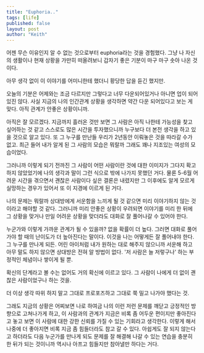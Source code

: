 ```yaml
---
title: "Euphoria.."
tags: [life]
published: false
layout: post
author: "Keith"
---
```


어젠 무슨 이유인지 알 수 없는 것으로부터 euphoria라는 것을 경험했다. 그냥 나 자신의 생활이나 현재 상황을 가만히 떠올려보니 갑자기 좋은 기분이 마구 마구 솟아 나온 것이다.

아무 생각 없이 이 이야기를 어미니한테 했더니 황당한 답을 듣긴 했지만.

오늘의 기분은 어제와는 조금 다르지만 그렇다고 너무 다운되어있거나 아니면 업이 되어있진 않다. 사실 지금의 나의 인간관계 상황을 생각하면 약간 다운 되어있다고 보는 게 맞다. 아직 관계가 안좋은 상황이니까.

아직은 잘 모르겠다. 지금까지 흘러온 것만 보면 그 사람은 아직 나한테 가능성을 찾고 싶어하는 것 같고 스스로도 많은 시간을 투자했으니까 누구보다 더 본전 생각을 하고 있을 것으로 알고 있다. 또 그 누구를 만난들 우리가 2년동안 이뤄놓은 것을 따라갈 수가 없고. 최근 들어 내가 알게 된 그 사람의 모습은 뭐랄까 그래도 꽤나 지조있는 여성의 모습이었다.

그러니까 이렇게 되기 전까진 그 사람이 어떤 사람이란 것에 대한 이미지가 그다지 확고하지 않았었기에 나의 생각과 말이 그런 식으로 밖에 나가지 못했던 거다. 물론 5-6월 어려운 시간을 겪으면서 괜찮은 사람이다 싶은 결론은 내렸지만 그 이후에도 알게 모르게 실망하는 경우가 있어서 또 이 지경에 이르게 된 거다. 

나의 문제는 뭐랄까 상대방에게 서운함을 느끼게 될 것 같으면 미리 이야기하지 않는 것이라고 해야할 것 같다. 그러니까 미리 안좋은 상황이 우려되면 이야기를 미리 한 뒤에 그 상황을 맞거나 만일 어려운 상황을 맞더라도 대화로 잘 풀어나갈 수 있어야 한다. 

누군가와 이렇게 가까운 관계가 될 수 있을까? 없을 확률이 더 높다. 그러면 대화로 풀어가야 할 때의 난이도가 더 높아진다는 말이다. 이것을 나는 어떻게든 잘 풀어내야 한다. 그 누구를 만나게 되든. 어린 아이처럼 내가 원하는 대로 해주지 않으니까 서운해 하고 아무 말도 하지 않으면 상대방은 전혀 알 방법이 없다. '저 사람은 늘 저렇구나' 하는 부정적인 체념이나 쌓이게 될 뿐.

확신의 단계라고 볼 수는 없어도 거의 확신에 이르고 있다. 그 사람이 나에게 더 없이 괜찮은 사람이었구나 하는 것을.

더 이상 생각 따위 하지 말고 그대로 프로포즈하고 그대로 쭉 밀고 나가야 했다는 것.

그래도 지금의 상황은 어찌보면 나로 하여금 나의 이런 저런 문제를 깨닫고 긍정적인 방향으로 고쳐나가게 하고, 이 사람과의 관계가 지금은 비록 좀 어두운 편이지만 좋아진다고 놓고 보면 이 사람에 대한 강한 신뢰를 가질 수 있는 기회라고 생각한다. 이렇게 해서 나중에 더 좋아지면 비록 지금 좀 힘들더라도 참고 갈 수 있다. 아쉽게도 잘 되지 않는다고 하더라도 다음 누군가를 만나게 되도 문제를 잘 해결해 나갈 수 있는 연습을 충분히 한 뒤가 되는 것이니까 역시나 아프고 힘들지만 참아낼만 하다는 거다.


